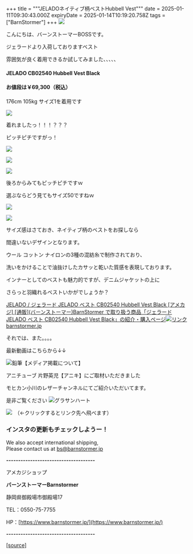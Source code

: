 +++
title = """JELADOネイティブ柄ベストHubbell Vest"""
date = 2025-01-11T09:30:43.000Z
expiryDate = 2025-01-14T10:19:20.758Z
tags = ["BarnStormer"]
+++
[![](https://stat.ameba.jp/user_images/20231023/16/barnstormer-go/b2/03/p/o0420015015354743273.png)](https://ameblo.jp/barnstormer-go/entry-12825670498.html)

こんにちは、バーンストーマーBOSSです。

ジェラードより入荷しておりますベスト

雰囲気が良く着用できるか試してみました、、、、、

#### JELADO CB02540 Hubbell Vest Black 

#### お値段は￥69,300（税込）

176cm 105kg サイズ1を着用です

[![](https://stat.ameba.jp/user_images/20250111/17/barnstormer-go/12/6b/j/o0500075015531964272.jpg)](https://stat.ameba.jp/user_images/20250111/17/barnstormer-go/12/6b/j/o0500075015531964272.jpg)

着れましたっ！！！？？？

ピッチピチですがっ！

[![](https://stat.ameba.jp/user_images/20250111/17/barnstormer-go/67/f2/j/o0500075015531964259.jpg)](https://stat.ameba.jp/user_images/20250111/17/barnstormer-go/67/f2/j/o0500075015531964259.jpg)

[![](https://stat.ameba.jp/user_images/20250111/17/barnstormer-go/73/ac/j/o0500075015531964261.jpg)](https://stat.ameba.jp/user_images/20250111/17/barnstormer-go/73/ac/j/o0500075015531964261.jpg)

[![](https://stat.ameba.jp/user_images/20250111/17/barnstormer-go/4b/92/j/o0500075015531964265.jpg)](https://stat.ameba.jp/user_images/20250111/17/barnstormer-go/4b/92/j/o0500075015531964265.jpg)

後ろからみてもピッチピチですｗ

選ぶならどう見てもサイズ50ですねｗ

[![](https://stat.ameba.jp/user_images/20250111/17/barnstormer-go/d2/36/j/o0750050015531964271.jpg)](https://stat.ameba.jp/user_images/20250111/17/barnstormer-go/d2/36/j/o0750050015531964271.jpg)

[![](https://stat.ameba.jp/user_images/20250111/17/barnstormer-go/27/00/j/o0500075015531964268.jpg)](https://stat.ameba.jp/user_images/20250111/17/barnstormer-go/27/00/j/o0500075015531964268.jpg)

サイズ感はさておき、ネイティブ柄のベストをお探しなら

間違いないデザインとなります。

ウール コットン ナイロンの3種の混紡糸で制作されており、

洗いをかけることで油抜けしたカサッと乾いた質感を表現しております。

インナーとしてのベストも魅力的ですが、デニムジャケットの上に

さらっと羽織れるベストいかがでしょうか？

[JELADO / ジェラード JELADO ベスト CB02540 Hubbell Vest Black \[アメカジ\] \[通販\](バーンストーマー)BarnStormer で取り扱う商品「ジェラード JELADO ベスト CB02540 Hubbell Vest Black」の紹介・購入ページ![リンク](https://c.stat100.ameba.jp/ameblo/symbols/v3.20.0/svg/gray/editor_link.svg)barnstormer.jp](https://barnstormer.jp/view/item/000000014371?category_page_id=ct001)

それでは、また。。。。

最新動画はこちらから↓↓

![鉛筆](https://stat100.ameba.jp/blog/ucs/img/char/char3/519.png)【メディア掲載について】

アニチューブ 片野英児【アニキ】にご取材いただきました

モヒカン小川のレザーチャンネルにてご紹介いただいてます。

是非ご覧ください ![グラサンハート](https://stat100.ameba.jp/blog/ucs/img/char/char3/148.png)

[![](https://stat.ameba.jp/user_images/20230412/16/barnstormer-go/6a/23/p/o0108010815269242493.png)](https://www.instagram.com/barnstormer_daily/)　（←クリックするとリンク先へ飛べます）

### インスタの更新もチェックしようー！

We also accept international shipping,  
Please contact us at bs@barnstormer.jp

**\-------------------------------------**

アメカジショップ

**バーンストーマーBarnstormer**

静岡県御殿場市御殿場17

TEL：0550-75-7755

HP：[https://www.barnstormer.jp/](https://www.barnstormer.jp/)

**\-------------------------------------**

[[source]](https://ameblo.jp/barnstormer-go/entry-12882049697.html)
